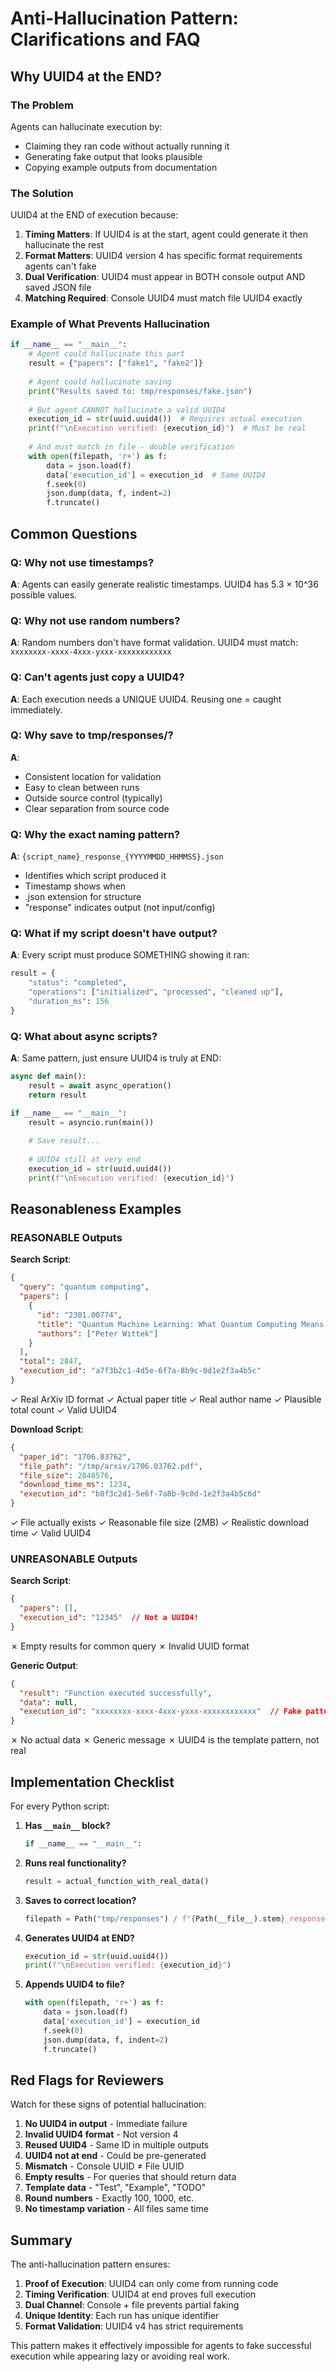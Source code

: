 # Anti-Hallucination Pattern: Clarifications and FAQ

## Why UUID4 at the END?

### The Problem
Agents can hallucinate execution by:
- Claiming they ran code without actually running it
- Generating fake output that looks plausible
- Copying example outputs from documentation

### The Solution
UUID4 at the END of execution because:
1. **Timing Matters**: If UUID4 is at the start, agent could generate it then hallucinate the rest
2. **Format Matters**: UUID4 version 4 has specific format requirements agents can't fake
3. **Dual Verification**: UUID4 must appear in BOTH console output AND saved JSON file
4. **Matching Required**: Console UUID4 must match file UUID4 exactly

### Example of What Prevents Hallucination

```python
if __name__ == "__main__":
    # Agent could hallucinate this part
    result = {"papers": ["fake1", "fake2"]}
    
    # Agent could hallucinate saving
    print("Results saved to: tmp/responses/fake.json")
    
    # But agent CANNOT hallucinate a valid UUID4
    execution_id = str(uuid.uuid4())  # Requires actual execution
    print(f"\nExecution verified: {execution_id}")  # Must be real
    
    # And must match in file - double verification
    with open(filepath, 'r+') as f:
        data = json.load(f)
        data['execution_id'] = execution_id  # Same UUID4
        f.seek(0)
        json.dump(data, f, indent=2)
        f.truncate()
```

## Common Questions

### Q: Why not use timestamps?
**A**: Agents can easily generate realistic timestamps. UUID4 has 5.3 × 10^36 possible values.

### Q: Why not use random numbers?
**A**: Random numbers don't have format validation. UUID4 must match: `xxxxxxxx-xxxx-4xxx-yxxx-xxxxxxxxxxxx`

### Q: Can't agents just copy a UUID4?
**A**: Each execution needs a UNIQUE UUID4. Reusing one = caught immediately.

### Q: Why save to tmp/responses/?
**A**: 
- Consistent location for validation
- Easy to clean between runs
- Outside source control (typically)
- Clear separation from source code

### Q: Why the exact naming pattern?
**A**: `{script_name}_response_{YYYYMMDD_HHMMSS}.json`
- Identifies which script produced it
- Timestamp shows when
- .json extension for structure
- "response" indicates output (not input/config)

### Q: What if my script doesn't have output?
**A**: Every script must produce SOMETHING showing it ran:
```python
result = {
    "status": "completed",
    "operations": ["initialized", "processed", "cleaned up"],
    "duration_ms": 156
}
```

### Q: What about async scripts?
**A**: Same pattern, just ensure UUID4 is truly at END:
```python
async def main():
    result = await async_operation()
    return result

if __name__ == "__main__":
    result = asyncio.run(main())
    
    # Save result...
    
    # UUID4 still at very end
    execution_id = str(uuid.uuid4())
    print(f"\nExecution verified: {execution_id}")
```

## Reasonableness Examples

### REASONABLE Outputs

**Search Script**:
```json
{
  "query": "quantum computing",
  "papers": [
    {
      "id": "2301.00774",
      "title": "Quantum Machine Learning: What Quantum Computing Means to Data Mining",
      "authors": ["Peter Wittek"]
    }
  ],
  "total": 2847,
  "execution_id": "a7f3b2c1-4d5e-6f7a-8b9c-0d1e2f3a4b5c"
}
```
✓ Real ArXiv ID format
✓ Actual paper title
✓ Real author name
✓ Plausible total count
✓ Valid UUID4

**Download Script**:
```json
{
  "paper_id": "1706.03762",
  "file_path": "/tmp/arxiv/1706.03762.pdf",
  "file_size": 2048576,
  "download_time_ms": 1234,
  "execution_id": "b8f3c2d1-5e6f-7a8b-9c0d-1e2f3a4b5c6d"
}
```
✓ File actually exists
✓ Reasonable file size (2MB)
✓ Realistic download time
✓ Valid UUID4

### UNREASONABLE Outputs

**Search Script**:
```json
{
  "papers": [],
  "execution_id": "12345"  // Not a UUID4!
}
```
✗ Empty results for common query
✗ Invalid UUID format

**Generic Output**:
```json
{
  "result": "Function executed successfully",
  "data": null,
  "execution_id": "xxxxxxxx-xxxx-4xxx-yxxx-xxxxxxxxxxxx"  // Fake pattern!
}
```
✗ No actual data
✗ Generic message
✗ UUID4 is the template pattern, not real

## Implementation Checklist

For every Python script:

1. **Has `__main__` block?**
   ```python
   if __name__ == "__main__":
   ```

2. **Runs real functionality?**
   ```python
   result = actual_function_with_real_data()
   ```

3. **Saves to correct location?**
   ```python
   filepath = Path("tmp/responses") / f"{Path(__file__).stem}_response_{timestamp}.json"
   ```

4. **Generates UUID4 at END?**
   ```python
   execution_id = str(uuid.uuid4())
   print(f"\nExecution verified: {execution_id}")
   ```

5. **Appends UUID4 to file?**
   ```python
   with open(filepath, 'r+') as f:
       data = json.load(f)
       data['execution_id'] = execution_id
       f.seek(0)
       json.dump(data, f, indent=2)
       f.truncate()
   ```

## Red Flags for Reviewers

Watch for these signs of potential hallucination:

1. **No UUID4 in output** - Immediate failure
2. **Invalid UUID4 format** - Not version 4
3. **Reused UUID4** - Same ID in multiple outputs
4. **UUID4 not at end** - Could be pre-generated
5. **Mismatch** - Console UUID ≠ File UUID
6. **Empty results** - For queries that should return data
7. **Template data** - "Test", "Example", "TODO"
8. **Round numbers** - Exactly 100, 1000, etc.
9. **No timestamp variation** - All files same time

## Summary

The anti-hallucination pattern ensures:
1. **Proof of Execution**: UUID4 can only come from running code
2. **Timing Verification**: UUID4 at end proves full execution
3. **Dual Channel**: Console + file prevents partial faking
4. **Unique Identity**: Each run has unique identifier
5. **Format Validation**: UUID4 v4 has strict requirements

This pattern makes it effectively impossible for agents to fake successful execution while appearing lazy or avoiding real work.